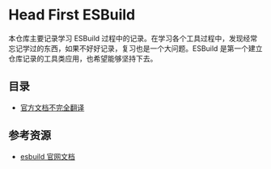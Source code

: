 # Head First ESBuild

本仓库主要记录学习 ESBuild 过程中的记录。在学习各个工具过程中，发现经常忘记学过的东西，如果不好好记录，复习也是一个大问题。ESBuild 是第一个建立仓库记录的工具类应用，也希望能够坚持下去。

## 目录

- [官方文档不完全翻译](https://github.com/mangobuaa/head-first-esbuild/tree/master/Official_Doc_Note)

## 参考资源
- [esbuild 官网文档](https://esbuild.github.io/getting-started/)



